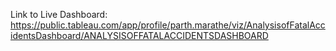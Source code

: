 Link to Live Dashboard:
https://public.tableau.com/app/profile/parth.marathe/viz/AnalysisofFatalAccidentsDashboard/ANALYSISOFFATALACCIDENTSDASHBOARD
